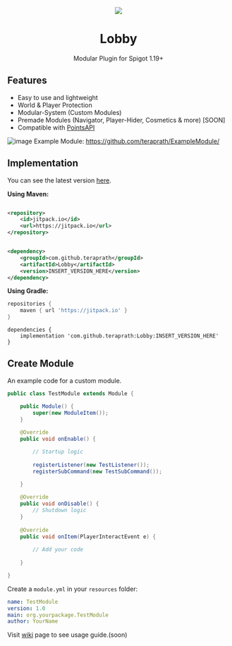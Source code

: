 <!--suppress HtmlDeprecatedAttribute -->
<div align="center">

[![](https://jitpack.io/v/teraprath/Lobby.svg)](https://jitpack.io/#teraprath/Lobby)
<div>
    <h1>Lobby</h1>
    <p>Modular Plugin for Spigot 1.19+<p>
</div>
</div>

## Features

- Easy to use and lightweight
- World & Player Protection
- Modular-System (Custom Modules)
- Premade Modules (Navigator, Player-Hider, Cosmetics & more) [SOON]
- Compatible with [PointsAPI](https://github.com/teraprath/PointsAPI)

![image](https://i.ibb.co/mckgGBV/Screenshot-2023-05-08-221512.png)
Example Module: https://github.com/teraprath/ExampleModule/

## Implementation

You can see the latest version [here](https://github.com/teraprath/Lobby/releases/latest).

**Using Maven:**

````xml

<repository>
    <id>jitpack.io</id>
    <url>https://jitpack.io</url>
</repository>
````

````xml

<dependency>
    <groupId>com.github.teraprath</groupId>
    <artifactId>Lobby</artifactId>
    <version>INSERT_VERSION_HERE</version>
</dependency>
````

**Using Gradle:**
````groovy
repositories {
    maven { url 'https://jitpack.io' }
}
````
````
dependencies {
    implementation 'com.github.teraprath:Lobby:INSERT_VERSION_HERE'
}
````

## Create Module
An example code for a custom module.


```java
public class TestModule extends Module {

    public Module() {
        super(new ModuleItem());
    }
    
    @Override
    public void onEnable() {

        // Startup logic
        
        registerListener(new TestListener());
        registerSubCommand(new TestSubCommand());
        
    }

    @Override
    public void onDisable() {
        // Shutdown logic
    }
    
    @Override
    public void onItem(PlayerInteractEvent e) {
    
        // Add your code
       
    }

}

```
Create a `module.yml` in your `resources` folder:
```yaml
name: TestModule
version: 1.0
main: org.yourpackage.TestModule
author: YourName
```

Visit [wiki](https://github.com/teraprath/Lobby/wiki/) page to see usage guide.(soon)
